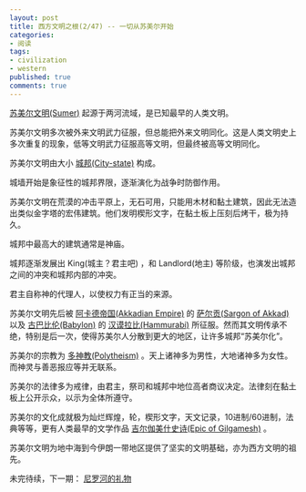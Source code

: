 ```yaml
---
layout: post
title: 西方文明之根(2/47) -- 一切从苏美尔开始
categories:
- 阅读
tags:
- civilization
- western
published: true
comments: true
---
```

[苏美尔文明(Sumer)](http://en.wikipedia.org/wiki/Sumer) 起源于两河流域，是已知最早的人类文明。

苏美尔文明多次被外来文明武力征服，但总能把外来文明同化。这是人类文明史上多次重复的现象，低等文明武力征服高等文明，但最终被高等文明同化。

苏美尔文明由大小 [城邦(City-state)](http://en.wikipedia.org/wiki/City-state) 构成。

城墙开始是象征性的城邦界限，逐渐演化为战争时防御作用。

苏美尔文明在荒漠的冲击平原上，无石可用，只能用木材和黏土建筑，因此无法造出类似金字塔的宏伟建筑。他们发明楔形文字，在黏土板上压刻后烤干，极为持久。

城邦中最高大的建筑通常是神庙。

城邦逐渐发展出 King(城主？君主吧) ，和 Landlord(地主) 等阶级，也演发出城邦之间的冲突和城邦内部的冲突。

君主自称神的代理人，以使权力有正当的来源。

苏美尔文明先后被 [阿卡德帝国(Akkadian Empire)](http://en.wikipedia.org/wiki/Akkadian_Empire) 的 [萨尔贡(Sargon of Akkad)](http://en.wikipedia.org/wiki/Sargon_of_Akkad) 以及 [古巴比伦(Babylon)](http://en.wikipedia.org/wiki/Babylon) 的 [汉谟拉比(Hammurabi)](http://en.wikipedia.org/wiki/Hammurabi) 所征服。然而其文明传承不绝，特别是后一次，使得苏美尔人分散到更大的地区，让许多城邦“苏美尔化”。

苏美尔的宗教为 [多神教(Polytheism)](http://en.wikipedia.org/wiki/Polytheism) 。天上诸神多为男性，大地诸神多为女性。而神灵与善恶报应等并无联系。

苏美尔的法律多为戒律，由君主，祭司和城邦中地位高者商议决定。法律刻在黏土板上公开示众，以示为全体所遵守。

苏美尔的文化成就极为灿烂辉煌，轮，楔形文字，天文记录，10进制/60进制，法典等等，更有人类最早的文学作品 [吉尔伽美什史诗(Epic of Gilgamesh)](http://en.wikipedia.org/wiki/Epic_of_Gilgamesh) 。

苏美尔文明为地中海到今伊朗一带地区提供了坚实的文明基础，亦为西方文明的祖先。

未完待续，下一期： [尼罗河的礼物](http://webabie.com/the-foundation-of-western-civilization-3-of-47/)
